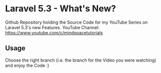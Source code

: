 # Laravel 5.3 - What's New?
Github Repository holding the Source Code for my YouTube Series on Laravel 5.3's new Features.
YouTube Channel: https://www.youtube.com/c/mindspacetutorials

## Usage
Choose the right branch (i.e. the branch for the Video you were watching) and enjoy the Code :)